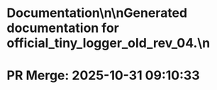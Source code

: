 # Documentation\n\nGenerated documentation for official_tiny_logger_old_rev_04.\n

# PR Merge: 2025-10-31 09:10:33
